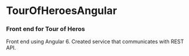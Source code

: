 # TourOfHeroesAngular
### Front end for Tour of Heros

Front end using Angular 6.
Created service that communicates with REST API.
